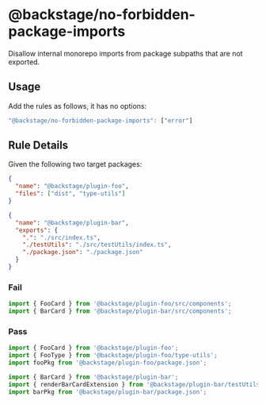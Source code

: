 # @backstage/no-forbidden-package-imports

Disallow internal monorepo imports from package subpaths that are not exported.

## Usage

Add the rules as follows, it has no options:

```js
"@backstage/no-forbidden-package-imports": ["error"]
```

## Rule Details

Given the following two target packages:

```json
{
  "name": "@backstage/plugin-foo",
  "files": ["dist", "type-utils"]
}
```

```json
{
  "name": "@backstage/plugin-bar",
  "exports": {
    ".": "./src/index.ts",
    "./testUtils": "./src/testUtils/index.ts",
    "./package.json": "./package.json"
  }
}
```

### Fail

```ts
import { FooCard } from '@backstage/plugin-foo/src/components';
import { BarCard } from '@backstage/plugin-bar/src/components';
```

### Pass

```ts
import { FooCard } from '@backstage/plugin-foo';
import { FooType } from '@backstage/plugin-foo/type-utils';
import fooPkg from '@backstage/plugin-foo/package.json';

import { BarCard } from '@backstage/plugin-bar';
import { renderBarCardExtension } from '@backstage/plugin-bar/testUtils';
import barPkg from '@backstage/plugin-bar/package.json';
```
